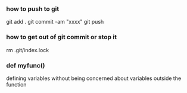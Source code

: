 ### how to push to git 
git add .
git commit -am "xxxx"
git push 

### how to get out of git commit or stop it 
rm .git/index.lock  

### def myfunc()
defining variables without being concerned about variables outside the function 